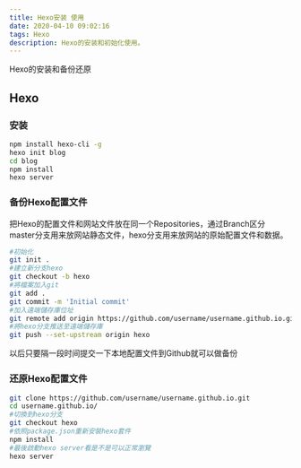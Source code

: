```yaml
---
title: Hexo安装 使用
date: 2020-04-10 09:02:16
tags: Hexo
description: Hexo的安装和初始化使用。
---
```


Hexo的安装和备份还原
<!-- more -->

## Hexo
### 安装
```bash
npm install hexo-cli -g
hexo init blog
cd blog
npm install
hexo server
```
### 备份Hexo配置文件
把Hexo的配置文件和网站文件放在同一个Repositories，通过Branch区分
master分支用来放网站静态文件，hexo分支用来放网站的原始配置文件和数据。
```bash
#初始化
git init .
#建立新分支hexo
git checkout -b hexo
#將檔案加入git
git add .
git commit -m 'Initial commit'
#加入遠端儲存庫位址
git remote add origin https://github.com/username/username.github.io.git
#將hexo分支推送至遠端儲存庫
git push --set-upstream origin hexo
```
以后只要隔一段时间提交一下本地配置文件到Github就可以做备份

### 还原Hexo配置文件
```bash
git clone https://github.com/username/username.github.io.git
cd username.github.io/
#切換到hexo分支
git checkout hexo
#依照package.json重新安裝hexo套件
npm install
#最後啟動hexo server看是不是可以正常瀏覽
hexo server
```